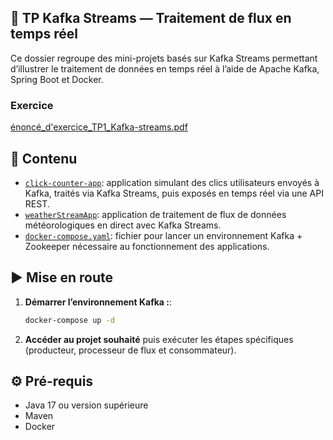 
## 📂 TP Kafka Streams — Traitement de flux en temps réel
Ce dossier regroupe des mini-projets basés sur Kafka Streams permettant d’illustrer le traitement de données en temps réel à l’aide de Apache Kafka, Spring Boot et Docker.

### Exercice
[énoncé_d'exercice_TP1_Kafka-streams.pdf](%C3%A9nonc%C3%A9_d%27exercice_TP1_Kafka-streams.pdf)

## 📌 Contenu

- [`click-counter-app`](./click-counter-app): application simulant des clics utilisateurs envoyés à Kafka, traités via Kafka Streams, puis exposés en temps réel via une API REST.
- [`weatherStreamApp`](./weatherStreamApp): application de traitement de flux de données météorologiques en direct avec Kafka Streams.
- [`docker-compose.yaml`](./docker-compose.yaml): fichier pour lancer un environnement Kafka + Zookeeper nécessaire au fonctionnement des applications.

## ▶️ Mise en route

1. **Démarrer l’environnement Kafka :**:
   ```bash
   docker-compose up -d
   ```

2. **Accéder au projet souhaité** puis exécuter les étapes spécifiques (producteur, processeur de flux et consommateur).

## ⚙️ Pré-requis
- Java 17 ou version supérieure
- Maven
- Docker
